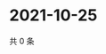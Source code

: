 # 2021-10-25

共 0 条

<!-- BEGIN WEIBO -->
<!-- 最后更新时间 Mon Oct 25 2021 01:17:28 GMT+0800 (China Standard Time) -->

<!-- END WEIBO -->
